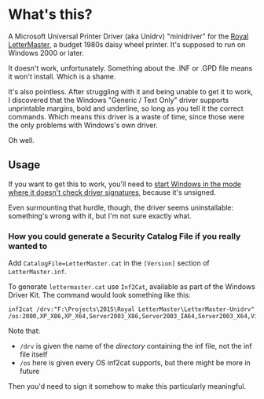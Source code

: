 What's this?
============

A Microsoft Universal Printer Driver (aka Unidrv) "minidriver" for the [Royal LetterMaster](http://blog.ajf.me/2015-04-08-daisy-wheel-diaries-part-1), a budget 1980s daisy wheel printer. It's supposed to run on Windows 2000 or later.

It doesn't work, unfortunately. Something about the .INF or .GPD file means it won't install. Which is a shame.

It's also pointless. After struggling with it and being unable to get it to work, I discovered that the Windows "Generic / Text Only" driver supports unprintable margins, bold and underline, so long as you tell it the correct commands. Which means this driver is a waste of time, since those were the only problems with Windows's own driver.

Oh well.

Usage
-----

If you want to get this to work, you'll need to [start Windows in the mode where it doesn't check driver signatures](http://revryl.com/2013/02/19/force-driver-windows-8/), because it's unsigned.

Even surmounting that hurdle, though, the driver seems uninstallable: something's wrong with it, but I'm not sure exactly what.

### How you could generate a Security Catalog File if you really wanted to

Add `CatalogFile=LetterMaster.cat` in the `[Version]` section of `LetterMaster.inf`.

To generate `lettermaster.cat` use `Inf2Cat`, available as part of the Windows Driver Kit. The command would look something like this:

    inf2cat /drv:"F:\Projects\2015\Royal LetterMaster\LetterMaster-Unidrv" /os:2000,XP_X86,XP_X64,Server2003_X86,Server2003_IA64,Server2003_X64,Vista_X86,Vista_X64,Server2008_X86,Server2008_IA64,Server2008_X64,7_X86,7_X64,Server2008R2_IA64,Server2008R2_X64,Server8_x64,8_ARM,8_X86,8_X64,Server6_3_X64,6_3_ARM,6_3_X64,6_3_x86

Note that:

* `/drv` is given the name of the *directory* containing the inf file, not the inf file itself
* `/os` here is given every OS inf2cat supports, but there might be more in future

Then you'd need to sign it somehow to make this particularly meaningful.
